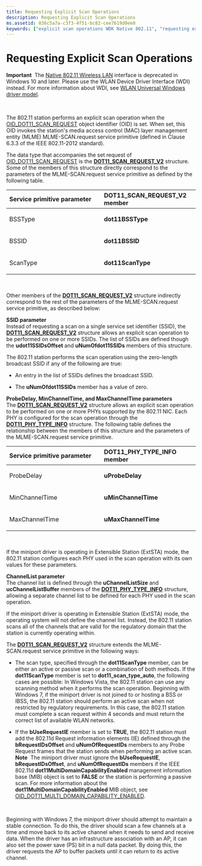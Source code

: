 ```yaml
---
title: Requesting Explicit Scan Operations
description: Requesting Explicit Scan Operations
ms.assetid: 036c5a7a-c3f3-4f51-bc82-cee7619d0ee0
keywords: ["explicit scan operations WDK Native 802.11", "requesting explicit scan operations WDK Native 802.11"]
---
```


# Requesting Explicit Scan Operations


**Important**  The [Native 802.11 Wireless LAN](native-802-11-wireless-lan4.md) interface is deprecated in Windows 10 and later. Please use the WLAN Device Driver Interface (WDI) instead. For more information about WDI, see [WLAN Universal Windows driver model](wifi-universal-driver-model.md).

 

The 802.11 station performs an explicit scan operation when the [OID\_DOT11\_SCAN\_REQUEST](https://msdn.microsoft.com/library/windows/hardware/ff569413) object identifier (OID) is set. When set, this OID invokes the station's media access control (MAC) layer management entity (MLME) MLME-SCAN.request service primitive (defined in Clause 6.3.3 of the IEEE 802.11-2012 standard).

The data type that accompanies the set request of [OID\_DOT11\_SCAN\_REQUEST](https://msdn.microsoft.com/library/windows/hardware/ff569413) is the [**DOT11\_SCAN\_REQUEST\_V2**](https://msdn.microsoft.com/library/windows/hardware/ff548767) structure. Some of the members of this structure directly correspond to the parameters of the MLME-SCAN.request service primitive as defined by the following table.

<table>
<colgroup>
<col width="50%" />
<col width="50%" />
</colgroup>
<thead>
<tr class="header">
<th align="left">Service primitive parameter</th>
<th align="left">DOT11_SCAN_REQUEST_V2 member</th>
</tr>
</thead>
<tbody>
<tr class="odd">
<td align="left"><p>BSSType</p></td>
<td align="left"><p><strong>dot11BSSType</strong></p></td>
</tr>
<tr class="even">
<td align="left"><p>BSSID</p></td>
<td align="left"><p><strong>dot11BSSID</strong></p></td>
</tr>
<tr class="odd">
<td align="left"><p>ScanType</p></td>
<td align="left"><p><strong>dot11ScanType</strong></p></td>
</tr>
</tbody>
</table>

 

Other members of the [**DOT11\_SCAN\_REQUEST\_V2**](https://msdn.microsoft.com/library/windows/hardware/ff548767) structure indirectly correspond to the rest of the parameters of the MLME-SCAN.request service primitive, as described below:

<a href="" id="ssid-parameter------"></a>**SSID parameter**   
Instead of requesting a scan on a single service set identifier (SSID), the [**DOT11\_SCAN\_REQUEST\_V2**](https://msdn.microsoft.com/library/windows/hardware/ff548767) structure allows an explicit scan operation to be performed on one or more SSIDs. The list of SSIDs are defined though the **udot11SSIDsOffset** and **uNumOfdot11SSIDs** members of this structure.

The 802.11 station performs the scan operation using the zero-length broadcast SSID if any of the following are true:

-   An entry in the list of SSIDs defines the broadcast SSID.

-   The **uNumOfdot11SSIDs** member has a value of zero.

<a href="" id="probedelay--minchanneltime--and-maxchanneltime-parameters------"></a>**ProbeDelay, MinChannelTime, and MaxChannelTime parameters**   
The [**DOT11\_SCAN\_REQUEST\_V2**](https://msdn.microsoft.com/library/windows/hardware/ff548767) structure allows an explicit scan operation to be performed on one or more PHYs supported by the 802.11 NIC. Each PHY is configured for the scan operation through the [**DOT11\_PHY\_TYPE\_INFO**](https://msdn.microsoft.com/library/windows/hardware/ff548745) structure. The following table defines the relationship between the members of this structure and the parameters of the MLME-SCAN.request service primitive.

<table>
<colgroup>
<col width="50%" />
<col width="50%" />
</colgroup>
<thead>
<tr class="header">
<th align="left">Service primitive parameter</th>
<th align="left">DOT11_PHY_TYPE_INFO member</th>
</tr>
</thead>
<tbody>
<tr class="odd">
<td align="left"><p>ProbeDelay</p></td>
<td align="left"><p><strong>uProbeDelay</strong></p></td>
</tr>
<tr class="even">
<td align="left"><p>MinChannelTime</p></td>
<td align="left"><p><strong>uMinChannelTime</strong></p></td>
</tr>
<tr class="odd">
<td align="left"><p>MaxChannelTime</p></td>
<td align="left"><p><strong>uMaxChannelTime</strong></p></td>
</tr>
</tbody>
</table>

 

If the miniport driver is operating in Extensible Station (ExtSTA) mode, the 802.11 station configures each PHY used in the scan operation with its own values for these parameters.

<a href="" id="channellist-parameter------"></a>**ChannelList parameter**   
The channel list is defined through the **uChannelListSize** and **ucChannelListBuffer** members of the [**DOT11\_PHY\_TYPE\_INFO**](https://msdn.microsoft.com/library/windows/hardware/ff548745) structure, allowing a separate channel list to be defined for each PHY used in the scan operation.

If the miniport driver is operating in Extensible Station (ExtSTA) mode, the operating system will not define the channel list. Instead, the 802.11 station scans all of the channels that are valid for the regulatory domain that the station is currently operating within.

The [**DOT11\_SCAN\_REQUEST\_V2**](https://msdn.microsoft.com/library/windows/hardware/ff548767) structure extends the MLME-SCAN.request service primitive in the following ways:

-   The scan type, specified through the **dot11ScanType** member, can be either an active or passive scan or a combination of both methods.
    If the **dot11ScanType** member is set to **dot11\_scan\_type\_auto**, the following cases are possible:
    In Windows Vista, the 802.11 station can use any scanning method when it performs the scan operation.
    Beginning with Windows 7, if the miniport driver is not joined to or hosting a BSS or IBSS, the 802.11 station should perform an active scan when not restricted by regulatory requirements. In this case, the 802.11 station must complete a scan request within 4 seconds and must return the correct list of available WLAN networks.
-   If the **bUseRequestIE** member is set to **TRUE**, the 802.11 station must add the 802.11d Request information elements (IE) defined through the **bRequestIDsOffset** and **uNumOfRequestIDs** members to any Probe Request frames that the station sends when performing an active scan.
    **Note**  The miniport driver must ignore the **bUseRequestIE**, **bRequestIDsOffset**, and **uNumOfRequestIDs** members if the IEEE 802.11d **dot11MultiDomainCapabilityEnabled** management information base (MIB) object is set to **FALSE** or the station is performing a passive scan. For more information about the **dot11MultiDomainCapabilityEnabled** MIB object, see [OID\_DOT11\_MULTI\_DOMAIN\_CAPABILITY\_ENABLED](https://msdn.microsoft.com/library/windows/hardware/ff569390).

     

Beginning with Windows 7, the miniport driver should attempt to maintain a stable connection. To do this, the driver should scan a few channels at a time and move back to its active channel when it needs to send and receive data. When the driver has an infrastructure association with an AP, it can also set the power save (PS) bit in a null data packet. By doing this, the driver requests the AP to buffer packets until it can return to its active channel.

 

 





